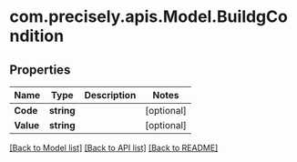 # com.precisely.apis.Model.BuildgCondition
## Properties

Name | Type | Description | Notes
------------ | ------------- | ------------- | -------------
**Code** | **string** |  | [optional] 
**Value** | **string** |  | [optional] 

[[Back to Model list]](../README.md#documentation-for-models) [[Back to API list]](../README.md#documentation-for-api-endpoints) [[Back to README]](../README.md)


